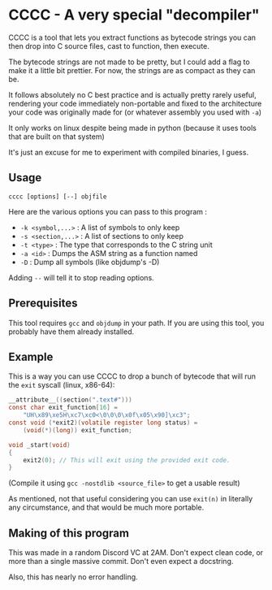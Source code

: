 # CCCC - A very special "decompiler"

CCCC is a tool that lets you extract functions as bytecode strings you
can then drop into C source files, cast to function, then execute.

The bytecode strings are not made to be pretty, but I could add
a flag to make it a little bit prettier. For now, the strings are as
compact as they can be.

It follows absolutely no C best practice and is actually pretty rarely
useful, rendering your code immediately non-portable and fixed to
the architecture your code was originally made for (or whatever assembly
you used with `-a`)

It only works on linux despite being made in python (because it uses tools
that are built on that system)

It's just an excuse for me to experiment with compiled binaries, I guess.

## Usage

```
cccc [options] [--] objfile
```
Here are the various options you can pass to this program :

- `-k <symbol,...>` : A list of symbols to only keep
- `-s <section,...>` : A list of sections to only keep
- `-t <type>` : The type that corresponds to the C string unit
- `-a <id>` : Dumps the ASM string as a function named <id>
- `-D` : Dump all symbols (like objdump's -D)

Adding `--` will tell it to stop reading options.

## Prerequisites

This tool requires `gcc` and `objdump` in your path.
If you are using this tool, you probably have them already installed.

## Example

This is a way you can use CCCC to drop a bunch of bytecode that will run the
`exit` syscall (linux, x86-64):

```c
__attribute__((section(".text#")))
const char exit_function[16] =
    "UH\x89\xe5H\xc7\xc0<\0\0\0\x0f\x05\x90]\xc3";
const void (*exit2)(volatile register long status) =
    (void(*)(long)) exit_function;

void _start(void)
{
    exit2(0); // This will exit using the provided exit code.
}
```

(Compile it using `gcc -nostdlib <source_file>` to get a usable result)

As mentioned, not that useful considering you can use `exit(n)` in literally
any circumstance, and that would be much more portable.

## Making of this program

This was made in a random Discord VC at 2AM. Don't expect clean code, or more
than a single massive commit. Don't even expect a docstring.

Also, this has nearly no error handling.
